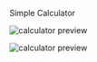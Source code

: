 Simple Calculator

![calculator preview](Images_Calculator_View.png)

![calculator preview](Images_Calculator_Results.png)

